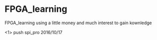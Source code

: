 # FPGA_learning
FPGA_learning
using a little money and much interest to gain kownledge

<1> push spi_pro 2016/10/17
